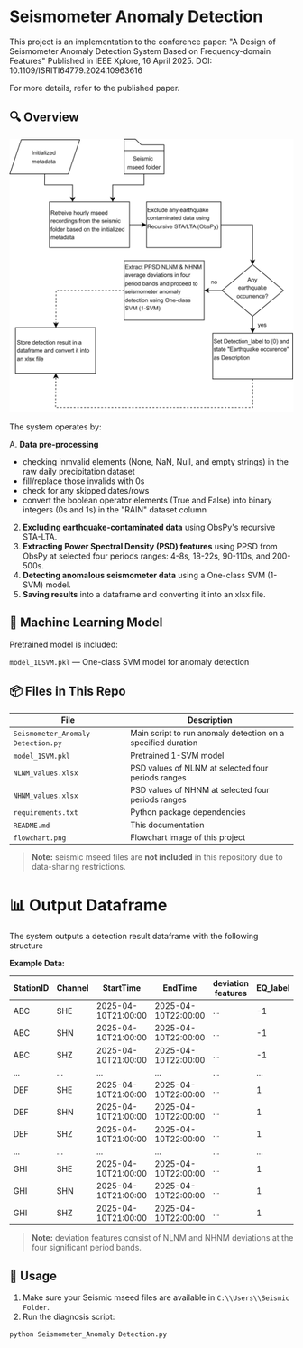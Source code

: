 # Seismometer Anomaly Detection

This project is an implementation to the conference paper:
"A Design of Seismometer Anomaly Detection System Based on Frequency-domain Features"
Published in IEEE Xplore, 16 April 2025.
DOI:  10.1109/ISRITI64779.2024.10963616

For more details, refer to the published paper.


## 🔍 Overview

![System Flowchart](flowchart.png)

The system operates by:

A. **Data pre-processing** 
- checking inmvalid elements (None, NaN, Null, and empty strings) in the raw daily precipitation dataset
- fill/replace those invalids with 0s
- check for any skipped dates/rows
- convert the boolean operator elements (True and False) into binary integers (0s and 1s) in the "RAIN" dataset column   
2. **Excluding earthquake-contaminated data** using ObsPy's recursive STA-LTA.  
3. **Extracting Power Spectral Density (PSD) features** using PPSD from ObsPy at selected four periods ranges: 4-8s, 18-22s, 90-110s, and 200-500s.  
4. **Detecting anomalous seismometer data** using a One-class SVM (1-SVM) model.   
5. **Saving results** into a dataframe and converting it into an xlsx file.


## 🧠 Machine Learning Model

Pretrained model is included:

`model_1LSVM.pkl` — One-class SVM model for anomaly detection  


## 📦 Files in This Repo

| File                              | Description                                                   |
|-----------------------------------|---------------------------------------------------------------|
| `Seismometer_Anomaly Detection.py`| Main script to run anomaly detection on a specified duration  |
| `model_1SVM.pkl`                  | Pretrained 1-SVM model                                        |
| `NLNM_values.xlsx`                | PSD values of NLNM at selected four periods ranges            |
| `NHNM_values.xlsx`                | PSD values of NHNM at selected four periods ranges            |
| `requirements.txt`                | Python package dependencies                                   |
| `README.md`                       | This documentation                                            |
| `flowchart.png`                   | Flowchart image of this project                               |

> **Note:** seismic mseed files are **not included** in this repository due to data-sharing restrictions.  


# 📊 Output Dataframe

The system outputs a detection result dataframe with the following structure

**Example Data:**

| StationID   | Channel   | StartTime            | EndTime              | deviation features | EQ_label | Detection_label | Description            |
|-------------|-----------|----------------------|----------------------|--------------------|----------|-----------------|------------------------|
| ABC         | SHE       | 2025-04-10T21:00:00  | 2025-04-10T22:00:00  | ...                | -1       | 0               | Earthquake occurrence  |
| ABC         | SHN       | 2025-04-10T21:00:00  | 2025-04-10T22:00:00  | ...                | -1       | 0               | Earthquake occurrence  |
| ABC         | SHZ       | 2025-04-10T21:00:00  | 2025-04-10T22:00:00  | ...                | -1       | 0               | Earthquake occurrence  |
| ...         | ...       | ...                  | ...                  | ...                | ...      | ...             | ...                    |
| DEF         | SHE       | 2025-04-10T21:00:00  | 2025-04-10T22:00:00  | ...                | 1        | 1               | Normal data            |
| DEF         | SHN       | 2025-04-10T21:00:00  | 2025-04-10T22:00:00  | ...                | 1        | 1               | Normal data            |
| DEF         | SHZ       | 2025-04-10T21:00:00  | 2025-04-10T22:00:00  | ...                | 1        | 1               | Normal data            |
| ...         | ...       | ...                  | ...                  | ...                | ...      | ...             | ...                    |
| GHI         | SHE       | 2025-04-10T21:00:00  | 2025-04-10T22:00:00  | ...                | 1        | -1              | Anomalous data         |
| GHI         | SHN       | 2025-04-10T21:00:00  | 2025-04-10T22:00:00  | ...                | 1        | -1              | Anomalous data         |
| GHI         | SHZ       | 2025-04-10T21:00:00  | 2025-04-10T22:00:00  | ...                | 1        | -1              | Anomalous data         |

> **Note:** deviation features consist of NLNM and NHNM deviations at the four significant period bands.  



## 🚀 Usage
  
1. Make sure your Seismic mseed files are available in `C:\\Users\\Seismic Folder`.  
2. Run the diagnosis script:

```bash
python Seismometer_Anomaly Detection.py

```
